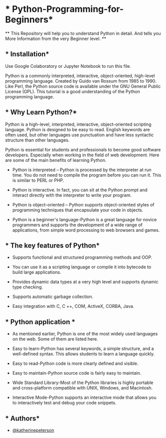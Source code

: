 # * Python-Programming-for-Beginners*
** This Repository will help you to understand Python in detail. And tells you More Information from the very Beginner level. **

## * Installation*
Use Google Colaboratory or Jupyter Notebook to run this file.

Python is a commonly interpreted, interactive, object-oriented, high-level programming language. Created by Guido van Rossum from 1985 to 1990. Like Perl, the Python source code is available under the GNU General Public License (GPL). This tutorial is a good understanding of the Python programming language.  

## * Why Learn Python?*

Python is a high-level, interpreted, interactive, object-oriented scripting language. Python is designed to be easy to read. English keywords are often used, but other languages use punctuation and have less syntactic structure than other languages. 

 Python is essential for students and professionals to become good software developers. Especially when working in the field of web development. Here are some of the main benefits of learning Python.
 
-	Python is interpreted – Python is processed by the interpreter at run time. You do not need to compile the program before you can run it. This is similar to PERL or PHP. 

-	Python is interactive. In fact, you can sit at the Python prompt and interact directly with the interpreter to write your program. 

-	Python is object-oriented – Python supports object-oriented styles of programming techniques that encapsulate your code in objects. 

-	Python is a beginner's language-Python is a great language for novice programmers and supports the development of a wide range of applications, from simple word processing to web browsers and games. 

## * The key features of Python*

-	Supports functional and structured programming methods and OOP. 

-	You can use it as a scripting language or compile it into bytecode to build large applications. 

-	Provides dynamic data types at a very high level and supports dynamic type checking. 

-	Supports automatic garbage collection. 

-	Easy integration with C, C ++, COM, ActiveX, CORBA, Java.

## * Python application *

-	As mentioned earlier, Python is one of the most widely used languages on the web. Some of them are listed here. 

-	Easy to learn-Python has several keywords, a simple structure, and a well-defined syntax. This allows students to learn a language quickly. 

-	Easy to read-Python code is more clearly defined and visible. 

-	Easy to maintain-Python source code is fairly easy to maintain. 

-	Wide Standard Library-Most of the Python libraries is highly portable and cross-platform compatible with UNIX, Windows, and Macintosh. 

-	Interactive Mode-Python supports an interactive mode that allows you to interactively test and debug your code snippets. 

## * Authors*

- [@katherinepeterson](https://www.github.com/Mahmudul-Hasan-Shakill)
